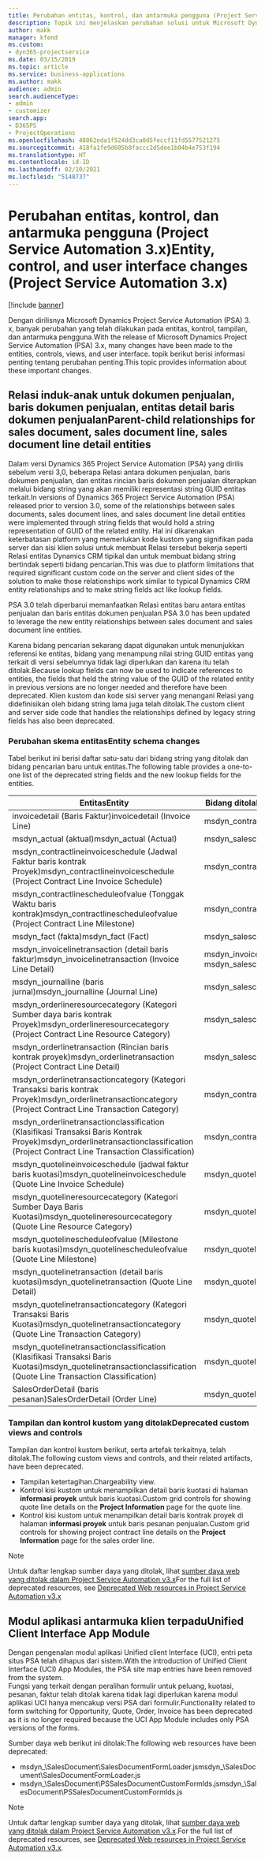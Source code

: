 ```yaml
---
title: Perubahan entitas, kontrol, dan antarmuka pengguna (Project Service Automation 3.x)
description: Topik ini menjelaskan perubahan solusi untuk Microsoft Dynamics Project Service Automation 3.x.
author: makk
manager: kfend
ms.custom:
- dyn365-projectservice
ms.date: 03/15/2019
ms.topic: article
ms.service: business-applications
ms.author: makk
audience: admin
search.audienceType:
- admin
- customizer
search.app:
- D365PS
- ProjectOperations
ms.openlocfilehash: 48062eda1f524dd3ca0d5feccf11fd5577521275
ms.sourcegitcommit: 418fa1fe9d605b8faccc2d5dee1b04b4e753f194
ms.translationtype: HT
ms.contentlocale: id-ID
ms.lasthandoff: 02/10/2021
ms.locfileid: "5148737"
---
```

# <a name="entity-control-and-user-interface-changes-project-service-automation-3x"></a><span data-ttu-id="8d632-103">Perubahan entitas, kontrol, dan antarmuka pengguna (Project Service Automation 3.x)</span><span class="sxs-lookup"><span data-stu-id="8d632-103">Entity, control, and user interface changes (Project Service Automation 3.x)</span></span>

[!include [banner](../../includes/psa-now-project-operations.md)]


<span data-ttu-id="8d632-104">Dengan dirilisnya Microsoft Dynamics Project Service Automation (PSA) 3. x, banyak perubahan yang telah dilakukan pada entitas, kontrol, tampilan, dan antarmuka pengguna.</span><span class="sxs-lookup"><span data-stu-id="8d632-104">With the release of Microsoft Dynamics Project Service Automation (PSA) 3.x, many changes have been made to the entities, controls, views, and user interface.</span></span> <span data-ttu-id="8d632-105">topik berikut berisi informasi penting tentang perubahan penting.</span><span class="sxs-lookup"><span data-stu-id="8d632-105">This topic provides information about these important changes.</span></span>

## <a name="parent-child-relationships-for-sales-document-sales-document-line-sales-document-line-detail-entities"></a><span data-ttu-id="8d632-106">Relasi induk-anak untuk dokumen penjualan, baris dokumen penjualan, entitas detail baris dokumen penjualan</span><span class="sxs-lookup"><span data-stu-id="8d632-106">Parent-child relationships for sales document, sales document line, sales document line detail entities</span></span>
<span data-ttu-id="8d632-107">Dalam versi Dynamics 365 Project Service Automation (PSA) yang dirilis sebelum versi 3,0, beberapa Relasi antara dokumen penjualan, baris dokumen penjualan, dan entitas rincian baris dokumen penjualan diterapkan melalui bidang string yang akan memiliki representasi string GUID entitas terkait.</span><span class="sxs-lookup"><span data-stu-id="8d632-107">In versions of Dynamics 365 Project Service Automation (PSA) released prior to version 3.0, some of the relationships between sales documents, sales document lines, and sales document line detail entities were implemented through string fields that would hold a string representation of GUID of the related entity.</span></span> <span data-ttu-id="8d632-108">Hal ini dikarenakan keterbatasan platform yang memerlukan kode kustom yang signifikan pada server dan sisi klien solusi untuk membuat Relasi tersebut bekerja seperti Relasi entitas Dynamics CRM tipikal dan untuk membuat bidang string bertindak seperti bidang pencarian.</span><span class="sxs-lookup"><span data-stu-id="8d632-108">This was due to platform limitations that required significant custom code on the server and client sides of the solution to make those relationships work similar to typical Dynamics CRM entity relationships and to make string fields act like lookup fields.</span></span>

<span data-ttu-id="8d632-109">PSA 3.0 telah diperbarui memanfaatkan Relasi entitas baru antara entitas penjualan dan baris entitas dokumen penjualan.</span><span class="sxs-lookup"><span data-stu-id="8d632-109">PSA 3.0 has been updated to leverage the new entity relationships between sales document and sales document line entities.</span></span>

<span data-ttu-id="8d632-110">Karena bidang pencarian sekarang dapat digunakan untuk menunjukkan referensi ke entitas, bidang yang menampung nilai string GUID entitas yang terkait di versi sebelumnya tidak lagi diperlukan dan karena itu telah ditolak.</span><span class="sxs-lookup"><span data-stu-id="8d632-110">Because lookup fields can now be used to indicate references to entities, the fields that held the string value of the GUID of the related entity in previous versions are no longer needed and therefore have been deprecated.</span></span> <span data-ttu-id="8d632-111">Klien kustom dan kode sisi server yang menangani Relasi yang didefinisikan oleh bidang string lama juga telah ditolak.</span><span class="sxs-lookup"><span data-stu-id="8d632-111">The custom client and server side code that handles the relationships defined by legacy string fields has also been deprecated.</span></span>

### <a name="entity-schema-changes"></a><span data-ttu-id="8d632-112">Perubahan skema entitas</span><span class="sxs-lookup"><span data-stu-id="8d632-112">Entity schema changes</span></span>
<span data-ttu-id="8d632-113">Tabel berikut ini berisi daftar satu-satu dari bidang string yang ditolak dan bidang pencarian baru untuk entitas.</span><span class="sxs-lookup"><span data-stu-id="8d632-113">The following table provides a one-to-one list of the deprecated string fields and the new lookup fields for the entities.</span></span> 

 <span data-ttu-id="8d632-114">Entitas</span><span class="sxs-lookup"><span data-stu-id="8d632-114">Entity</span></span> |   <span data-ttu-id="8d632-115">Bidang ditolak (string)</span><span class="sxs-lookup"><span data-stu-id="8d632-115">Deprecated field (String)</span></span> | <span data-ttu-id="8d632-116">Bidang baru (Pencarian)</span><span class="sxs-lookup"><span data-stu-id="8d632-116">New field (Lookup)</span></span>
--- | --- | ---
<span data-ttu-id="8d632-117">invoicedetail (Baris Faktur)</span><span class="sxs-lookup"><span data-stu-id="8d632-117">invoicedetail (Invoice Line)</span></span> |  <span data-ttu-id="8d632-118">msdyn_contractline</span><span class="sxs-lookup"><span data-stu-id="8d632-118">msdyn_contractline</span></span> |    <span data-ttu-id="8d632-119">msdyn_contractlineid</span><span class="sxs-lookup"><span data-stu-id="8d632-119">msdyn_contractlineid</span></span>
<span data-ttu-id="8d632-120">msdyn_actual (aktual)</span><span class="sxs-lookup"><span data-stu-id="8d632-120">msdyn_actual (Actual)</span></span> | <span data-ttu-id="8d632-121">msdyn_salescontractline</span><span class="sxs-lookup"><span data-stu-id="8d632-121">msdyn_salescontractline</span></span> |   <span data-ttu-id="8d632-122">msdyn_salescontractlineid</span><span class="sxs-lookup"><span data-stu-id="8d632-122">msdyn_salescontractlineid</span></span>
<span data-ttu-id="8d632-123">msdyn_contractlineinvoiceschedule (Jadwal Faktur baris kontrak Proyek)</span><span class="sxs-lookup"><span data-stu-id="8d632-123">msdyn_contractlineinvoiceschedule (Project Contract Line Invoice Schedule)</span></span> |    <span data-ttu-id="8d632-124">msdyn_contractline</span><span class="sxs-lookup"><span data-stu-id="8d632-124">msdyn_contractline</span></span> |    <span data-ttu-id="8d632-125">msdyn_contractlineid</span><span class="sxs-lookup"><span data-stu-id="8d632-125">msdyn_contractlineid</span></span>
<span data-ttu-id="8d632-126">msdyn_contractlinescheduleofvalue (Tonggak Waktu baris kontrak)</span><span class="sxs-lookup"><span data-stu-id="8d632-126">msdyn_contractlinescheduleofvalue (Project Contract Line Milestone)</span></span> |   <span data-ttu-id="8d632-127">msdyn_contractline</span><span class="sxs-lookup"><span data-stu-id="8d632-127">msdyn_contractline</span></span> |    <span data-ttu-id="8d632-128">msdyn_contractlineid</span><span class="sxs-lookup"><span data-stu-id="8d632-128">msdyn_contractlineid</span></span>
<span data-ttu-id="8d632-129">msdyn_fact (fakta)</span><span class="sxs-lookup"><span data-stu-id="8d632-129">msdyn_fact (Fact)</span></span> | <span data-ttu-id="8d632-130">msdyn_salescontractline</span><span class="sxs-lookup"><span data-stu-id="8d632-130">msdyn_salescontractline</span></span> |   <span data-ttu-id="8d632-131">msdyn_salescontractlineid</span><span class="sxs-lookup"><span data-stu-id="8d632-131">msdyn_salescontractlineid</span></span>
<span data-ttu-id="8d632-132">msdyn_invoicelinetransaction (detail baris faktur)</span><span class="sxs-lookup"><span data-stu-id="8d632-132">msdyn_invoicelinetransaction (Invoice Line Detail)</span></span> | <span data-ttu-id="8d632-133">msdyn_invoiceline</span><span class="sxs-lookup"><span data-stu-id="8d632-133">msdyn_invoiceline</span></span> <br> <span data-ttu-id="8d632-134">msdyn_salescontractline</span><span class="sxs-lookup"><span data-stu-id="8d632-134">msdyn_salescontractline</span></span> | <span data-ttu-id="8d632-135">msdyn_invoicelineid</span><span class="sxs-lookup"><span data-stu-id="8d632-135">msdyn_invoicelineid</span></span> <br> <span data-ttu-id="8d632-136">msdyn_salescontractlineid</span><span class="sxs-lookup"><span data-stu-id="8d632-136">msdyn_salescontractlineid</span></span>
<span data-ttu-id="8d632-137">msdyn_journalline (baris jurnal)</span><span class="sxs-lookup"><span data-stu-id="8d632-137">msdyn_journalline (Journal Line)</span></span> |  <span data-ttu-id="8d632-138">msdyn_salescontractline</span><span class="sxs-lookup"><span data-stu-id="8d632-138">msdyn_salescontractline</span></span> |   <span data-ttu-id="8d632-139">msdyn_salescontractlineid</span><span class="sxs-lookup"><span data-stu-id="8d632-139">msdyn_salescontractlineid</span></span>
<span data-ttu-id="8d632-140">msdyn_orderlineresourcecategory (Kategori Sumber daya baris kontrak Proyek)</span><span class="sxs-lookup"><span data-stu-id="8d632-140">msdyn_orderlineresourcecategory (Project Contract Line Resource Category)</span></span> | <span data-ttu-id="8d632-141">msdyn_salescontractline</span><span class="sxs-lookup"><span data-stu-id="8d632-141">msdyn_salescontractline</span></span> |   <span data-ttu-id="8d632-142">msdyn_contractlineid</span><span class="sxs-lookup"><span data-stu-id="8d632-142">msdyn_contractlineid</span></span>
<span data-ttu-id="8d632-143">msdyn_orderlinetransaction (Rincian baris kontrak proyek)</span><span class="sxs-lookup"><span data-stu-id="8d632-143">msdyn_orderlinetransaction (Project Contract Line Detail)</span></span> | <span data-ttu-id="8d632-144">msdyn_salescontractline</span><span class="sxs-lookup"><span data-stu-id="8d632-144">msdyn_salescontractline</span></span> |   <span data-ttu-id="8d632-145">msdyn_salescontractlineid</span><span class="sxs-lookup"><span data-stu-id="8d632-145">msdyn_salescontractlineid</span></span>
<span data-ttu-id="8d632-146">msdyn_orderlinetransactioncategory (Kategori Transaksi baris kontrak Proyek)</span><span class="sxs-lookup"><span data-stu-id="8d632-146">msdyn_orderlinetransactioncategory (Project Contract Line Transaction Category)</span></span> |   <span data-ttu-id="8d632-147">msdyn_contractline</span><span class="sxs-lookup"><span data-stu-id="8d632-147">msdyn_contractline</span></span> |    <span data-ttu-id="8d632-148">msdyn_contractlineid</span><span class="sxs-lookup"><span data-stu-id="8d632-148">msdyn_contractlineid</span></span>
<span data-ttu-id="8d632-149">msdyn_orderlinetransactionclassification (Klasifikasi Transaksi Baris Kontrak Proyek)</span><span class="sxs-lookup"><span data-stu-id="8d632-149">msdyn_orderlinetransactionclassification (Project Contract Line Transaction Classification)</span></span> |   <span data-ttu-id="8d632-150">msdyn_contractline</span><span class="sxs-lookup"><span data-stu-id="8d632-150">msdyn_contractline</span></span> |    <span data-ttu-id="8d632-151">msdyn_contractlineid</span><span class="sxs-lookup"><span data-stu-id="8d632-151">msdyn_contractlineid</span></span>
<span data-ttu-id="8d632-152">msdyn_quotelineinvoiceschedule (jadwal faktur baris kuotasi)</span><span class="sxs-lookup"><span data-stu-id="8d632-152">msdyn_quotelineinvoiceschedule (Quote Line Invoice Schedule)</span></span> |  <span data-ttu-id="8d632-153">msdyn_quoteline</span><span class="sxs-lookup"><span data-stu-id="8d632-153">msdyn_quoteline</span></span> |   <span data-ttu-id="8d632-154">msdyn_quotelineid</span><span class="sxs-lookup"><span data-stu-id="8d632-154">msdyn_quotelineid</span></span>
<span data-ttu-id="8d632-155">msdyn_quotelineresourcecategory (Kategori Sumber Daya Baris Kuotasi)</span><span class="sxs-lookup"><span data-stu-id="8d632-155">msdyn_quotelineresourcecategory (Quote Line Resource Category)</span></span> |    <span data-ttu-id="8d632-156">msdyn_quoteline</span><span class="sxs-lookup"><span data-stu-id="8d632-156">msdyn_quoteline</span></span> |   <span data-ttu-id="8d632-157">msdyn_quotelineid</span><span class="sxs-lookup"><span data-stu-id="8d632-157">msdyn_quotelineid</span></span>
<span data-ttu-id="8d632-158">msdyn_quotelinescheduleofvalue (Milestone baris kuotasi)</span><span class="sxs-lookup"><span data-stu-id="8d632-158">msdyn_quotelinescheduleofvalue (Quote Line Milestone)</span></span> | <span data-ttu-id="8d632-159">msdyn_quoteline</span><span class="sxs-lookup"><span data-stu-id="8d632-159">msdyn_quoteline</span></span> |   <span data-ttu-id="8d632-160">msdyn_quotelineid</span><span class="sxs-lookup"><span data-stu-id="8d632-160">msdyn_quotelineid</span></span>
<span data-ttu-id="8d632-161">msdyn_quotelinetransaction (detail baris kuotasi)</span><span class="sxs-lookup"><span data-stu-id="8d632-161">msdyn_quotelinetransaction (Quote Line Detail)</span></span> |    <span data-ttu-id="8d632-162">msdyn_quoteline</span><span class="sxs-lookup"><span data-stu-id="8d632-162">msdyn_quoteline</span></span> |   <span data-ttu-id="8d632-163">msdyn_quotelineid</span><span class="sxs-lookup"><span data-stu-id="8d632-163">msdyn_quotelineid</span></span>
<span data-ttu-id="8d632-164">msdyn_quotelinetransactioncategory (Kategori Transaksi Baris Kuotasi)</span><span class="sxs-lookup"><span data-stu-id="8d632-164">msdyn_quotelinetransactioncategory (Quote Line Transaction Category)</span></span> |  <span data-ttu-id="8d632-165">msdyn_quoteline</span><span class="sxs-lookup"><span data-stu-id="8d632-165">msdyn_quoteline</span></span> |   <span data-ttu-id="8d632-166">msdyn_quotelineid</span><span class="sxs-lookup"><span data-stu-id="8d632-166">msdyn_quotelineid</span></span>
<span data-ttu-id="8d632-167">msdyn_quotelinetransactionclassification (Klasifikasi Transaksi Baris Kuotasi)</span><span class="sxs-lookup"><span data-stu-id="8d632-167">msdyn_quotelinetransactionclassification (Quote Line Transaction Classification)</span></span> |  <span data-ttu-id="8d632-168">msdyn_quoteline</span><span class="sxs-lookup"><span data-stu-id="8d632-168">msdyn_quoteline</span></span> |   <span data-ttu-id="8d632-169">msdyn_quotelineid</span><span class="sxs-lookup"><span data-stu-id="8d632-169">msdyn_quotelineid</span></span>
<span data-ttu-id="8d632-170">SalesOrderDetail (baris pesanan)</span><span class="sxs-lookup"><span data-stu-id="8d632-170">SalesOrderDetail (Order Line)</span></span> | <span data-ttu-id="8d632-171">msdyn_quotelineid</span><span class="sxs-lookup"><span data-stu-id="8d632-171">msdyn_quotelineid</span></span> | <span data-ttu-id="8d632-172">msdyn_quoteline</span><span class="sxs-lookup"><span data-stu-id="8d632-172">msdyn_quoteline</span></span> 

### <a name="deprecated-custom-views-and-controls"></a><span data-ttu-id="8d632-173">Tampilan dan kontrol kustom yang ditolak</span><span class="sxs-lookup"><span data-stu-id="8d632-173">Deprecated custom views and controls</span></span>
<span data-ttu-id="8d632-174">Tampilan dan kontrol kustom berikut, serta artefak terkaitnya, telah ditolak.</span><span class="sxs-lookup"><span data-stu-id="8d632-174">The following custom views and controls, and their related artifacts, have been deprecated.</span></span>

- <span data-ttu-id="8d632-175">Tampilan ketertagihan.</span><span class="sxs-lookup"><span data-stu-id="8d632-175">Chargeability view.</span></span>
- <span data-ttu-id="8d632-176">Kontrol kisi kustom untuk menampilkan detail baris kuotasi di halaman **informasi proyek** untuk baris kuotasi.</span><span class="sxs-lookup"><span data-stu-id="8d632-176">Custom grid controls for showing quote line details on the **Project Information** page for the quote line.</span></span>
- <span data-ttu-id="8d632-177">Kontrol kisi kustom untuk menampilkan detail baris kontrak proyek di halaman **informasi proyek** untuk baris pesanan penjualan.</span><span class="sxs-lookup"><span data-stu-id="8d632-177">Custom grid controls for showing project contract line details on the **Project Information** page for the sales order line.</span></span>

> [!NOTE]
> <span data-ttu-id="8d632-178">Untuk daftar lengkap sumber daya yang ditolak, lihat [sumber daya web yang ditolak dalam Project Service Automation v3.x](../developer-guides/web-resources-deprecated-v3.x.md)</span><span class="sxs-lookup"><span data-stu-id="8d632-178">For the full list of deprecated resources, see [Deprecated Web resources in Project Service Automation v3.x](../developer-guides/web-resources-deprecated-v3.x.md)</span></span>

## <a name="unified-client-interface-app-module"></a><span data-ttu-id="8d632-179">Modul aplikasi antarmuka klien terpadu</span><span class="sxs-lookup"><span data-stu-id="8d632-179">Unified Client Interface App Module</span></span>
<span data-ttu-id="8d632-180">Dengan pengenalan modul aplikasi Unified client Interface (UCI), entri peta situs PSA telah dihapus dari sistem.</span><span class="sxs-lookup"><span data-stu-id="8d632-180">With the introduction of Unified Client Interface (UCI) App Modules, the PSA site map entries have been removed from the system.</span></span>  
<span data-ttu-id="8d632-181">Fungsi yang terkait dengan peralihan formulir untuk peluang, kuotasi, pesanan, faktur telah ditolak karena tidak lagi diperlukan karena modul aplikasi UCI hanya mencakup versi PSA dari formulir.</span><span class="sxs-lookup"><span data-stu-id="8d632-181">Functionality related to form switching for Opportunity, Quote, Order, Invoice has been deprecated as it is no longer required because the UCI App Module includes only PSA versions of the forms.</span></span>  

<span data-ttu-id="8d632-182">Sumber daya web berikut ini ditolak:</span><span class="sxs-lookup"><span data-stu-id="8d632-182">The following web resources have been deprecated:</span></span>

- <span data-ttu-id="8d632-183">msdyn_\SalesDocument\SalesDocumentFormLoader.js</span><span class="sxs-lookup"><span data-stu-id="8d632-183">msdyn_\SalesDocument\SalesDocumentFormLoader.js</span></span>
- <span data-ttu-id="8d632-184">msdyn_\SalesDocument\PSSalesDocumentCustomFormIds.js</span><span class="sxs-lookup"><span data-stu-id="8d632-184">msdyn_\SalesDocument\PSSalesDocumentCustomFormIds.js</span></span>

> [!NOTE]
> <span data-ttu-id="8d632-185">Untuk daftar lengkap sumber daya yang ditolak, lihat [sumber daya web yang ditolak dalam Project Service Automation v3.x](../developer-guides/web-resources-deprecated-v3.x.md).</span><span class="sxs-lookup"><span data-stu-id="8d632-185">For the full list of deprecated resources, see [Deprecated Web resources in Project Service Automation v3.x](../developer-guides/web-resources-deprecated-v3.x.md).</span></span>


